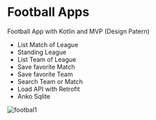 # Football Apps
Football App with Kotlin and MVP (Design Patern) 

- List Match of League
- Standing League
- List Team of League
- Save favorite Match
- Save favorite Team
- Search Team or Match
- Load API with Retrofit
- Anko Sqlite

![footbal1](https://user-images.githubusercontent.com/49868959/74308251-4ec42080-4d9a-11ea-9eb6-2c3858349296.jpeg)
